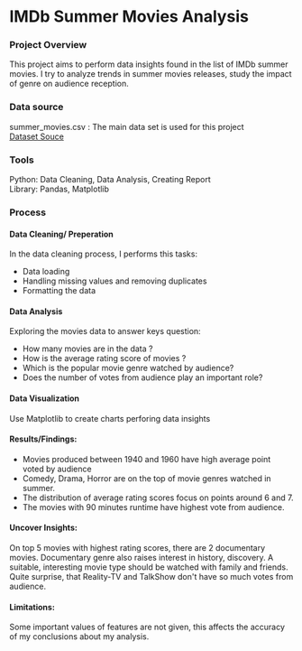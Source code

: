 # IMDb Summer Movies Analysis
### Project Overview
This project aims to perform data insights found in the list of IMDb summer movies. I try to analyze trends in summer movies releases, study the impact of genre on audience reception.
### Data source
summer_movies.csv : The main data set is used for this project<br/>
[Dataset Souce](https://www.kaggle.com/datasets/umerhaddii/imdb-summer-movies-data)
### Tools
Python: Data Cleaning, Data Analysis, Creating Report<br/>
Library: Pandas, Matplotlib
### Process
#### Data Cleaning/ Preperation<br/>
In the data cleaning process, I performs this tasks:
 - Data loading
 - Handling missing values and removing duplicates
 - Formatting the data
#### Data Analysis
Exploring the movies data to answer keys question:
 - How many movies are in the data ?
 - How is the average rating score of movies ?
 - Which is the popular movie genre watched by audience?
 - Does the number of votes from audience play an important role?
#### Data Visualization
Use Matplotlib to create charts perforing data insights
#### Results/Findings:
- Movies produced between 1940 and 1960 have high average point voted by audience
- Comedy, Drama, Horror are on the top of movie genres watched in summer.
- The distribution of average rating scores focus on points around 6 and 7.
- The movies with 90 minutes runtime have highest vote from audience.
#### Uncover Insights:
On top 5 movies with highest rating scores, there are 2 documentary movies. Documentary genre also raises interest in history, discovery. 
A suitable, interesting movie type should be watched with family and friends.<br/>
Quite surprise, that Reality-TV and TalkShow don't have so much votes from audience.
#### Limitations:
Some important values of features are not given, this affects the accuracy of my conclusions about my analysis. 


